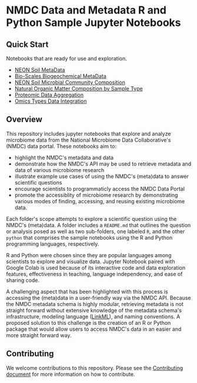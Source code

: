 # NMDC Data and Metadata R and Python Sample Jupyter Notebooks

## Quick Start
Notebooks that are ready for use and exploration.

- [NEON Soil MetaData](https://github.com/microbiomedata/nmdc_notebooks/tree/main/NEON_soil_metadata)
- [Bio-Scales Biogeochemical MetaData](https://github.com/microbiomedata/nmdc_notebooks/tree/main/bioscales_biogeochemical_metadata)
- [NEON Soil Microbial Community Composition](https://github.com/microbiomedata/nmdc_notebooks/tree/main/taxonomic_dist_by_soil_layer)
- [Natural Organic Matter Composition by Sample Type](https://github.com/microbiomedata/nmdc_notebooks/tree/main/NOM_visualizations)
- [Proteomic Data Aggregation](https://github.com/microbiomedata/nmdc_notebooks/tree/main/proteomic_aggregation)
- [Omics Types Data Integration](https://github.com/microbiomedata/nmdc_notebooks/tree/main/omics_types_integration)


## Overview 

This repository includes jupyter notebooks that explore and analyze microbiome data from the National Microbiome Data Collaborative's (NMDC) data portal. These notebooks aim to:

- highlight the NMDC's metadata and data
- demonstrate how the NMDC's API may be used to retrieve metadata and data of various microbiome research
- illustrate example use cases of using the NMDC's (meta)data to answer scientific questions
- encourage scientists to programmaticly access the NMDC Data Portal
- promote the accessiblity of microbiome research by demonstrating various modes of finding, accessing, and reusing existing microbiome data.

Each folder's scope attempts to explore a scientific question using the NMDC's (meta)data. A folder includes a `README.md` that outlines the question or analysis posed as well as two sub-folders, one labeled `R`, and the other `python` that comprises the sample notebooks using the R and Python programming languages, respectively. 

R and Python were chosen since they are popular languages among scientists to explore and visualize data. Jupyter Notebook paired with Google Colab is used because of its interactive code and data exploration features, effectiveness in teaching, language independency, and ease of sharing code.

A challenging aspect that has been highlighted with this process is accessing the (meta)data in a user-friendly way via the NMDC API. Because the NMDC metadata schema is highly modular, retrieving metadata is not straight forward without extensive knowledge of the metadata schema's infrastructure, modeling language ([LinkML](https://linkml.io/)), and naming conventions. A proposed solution to this challenge is the creation of an R or Python package that would allow users to access NMDC's data in an easier and more straight forward way.

## Contributing

We welcome contributions to this repository. Please see the [Contributing document](.github/CONTRIBUTING.md) for more information on how to contribute.



